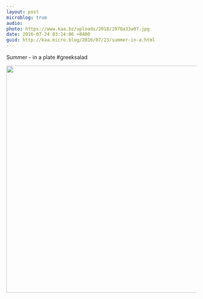 ```yaml
---
layout: post
microblog: true
audio: 
photo: https://www.kaa.bz/uploads/2018/1978a33a07.jpg
date: 2016-07-24 03:14:06 +0400
guid: http://kaa.micro.blog/2016/07/23/summer-in-a.html
---
```

Summer - in a plate #greeksalad

<img src="https://www.kaa.bz/uploads/2018/1978a33a07.jpg" width="600" height="600" />
